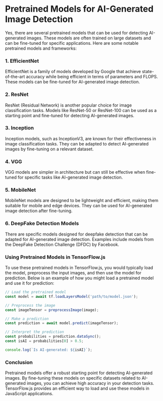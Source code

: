 # Pretrained Models for AI-Generated Image Detection

Yes, there are several pretrained models that can be used for detecting AI-generated images. These models are often trained on large datasets and can be fine-tuned for specific applications. Here are some notable pretrained models and frameworks:

### 1. **EfficientNet**
EfficientNet is a family of models developed by Google that achieve state-of-the-art accuracy while being efficient in terms of parameters and FLOPS. These models can be fine-tuned for AI-generated image detection.

### 2. **ResNet**
ResNet (Residual Network) is another popular choice for image classification tasks. Models like ResNet-50 or ResNet-100 can be used as a starting point and fine-tuned for detecting AI-generated images.

### 3. **Inception**
Inception models, such as InceptionV3, are known for their effectiveness in image classification tasks. They can be adapted to detect AI-generated images by fine-tuning on a relevant dataset.

### 4. **VGG**
VGG models are simpler in architecture but can still be effective when fine-tuned for specific tasks like AI-generated image detection.

### 5. **MobileNet**
MobileNet models are designed to be lightweight and efficient, making them suitable for mobile and edge devices. They can be used for AI-generated image detection after fine-tuning.

### 6. **DeepFake Detection Models**
There are specific models designed for deepfake detection that can be adapted for AI-generated image detection. Examples include models from the DeepFake Detection Challenge (DFDC) by Facebook.

### Using Pretrained Models in TensorFlow.js

To use these pretrained models in TensorFlow.js, you would typically load the model, preprocess the input images, and then use the model for prediction. Below is an example of how you might load a pretrained model and use it for prediction:

```javascript
// Load the pretrained model
const model = await tf.loadLayersModel('path/to/model.json');

// Preprocess the image
const imageTensor = preprocessImage(image);

// Make a prediction
const prediction = await model.predict(imageTensor);

// Interpret the prediction
const probabilities = prediction.dataSync();
const isAI = probabilities[0] > 0.5;

console.log(`Is AI-generated: ${isAI}`);
```

### Conclusion

Pretrained models offer a robust starting point for detecting AI-generated images. By fine-tuning these models on specific datasets related to AI-generated images, you can achieve high accuracy in your detection tasks. TensorFlow.js provides an efficient way to load and use these models in JavaScript applications.

